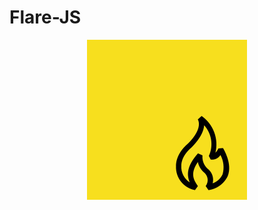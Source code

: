 <h1>Flare-JS</h1>

<p align="center"><img src="https://github.com/kayyraa/Flare-JS/blob/main/resources/icon.png" alt="Flare-JS Icon"></p>
